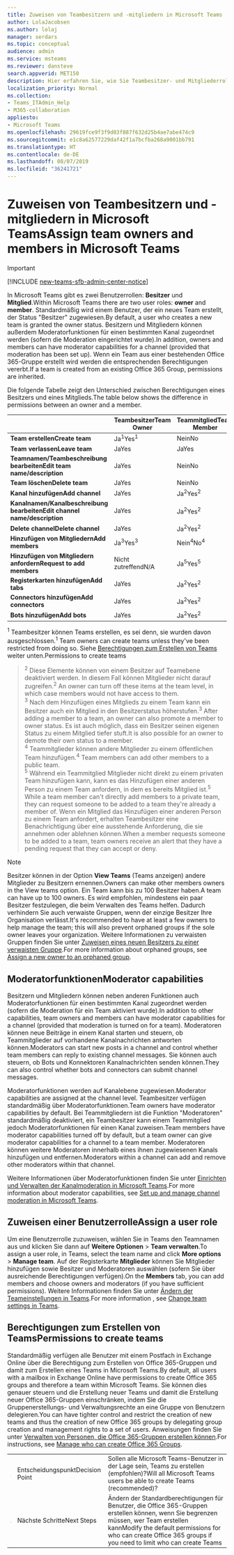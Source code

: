```yaml
---
title: Zuweisen von Teambesitzern und -mitgliedern in Microsoft Teams
author: LolaJacobsen
ms.author: lolaj
manager: serdars
ms.topic: conceptual
audience: admin
ms.service: msteams
ms.reviewer: dansteve
search.appverid: MET150
description: Hier erfahren Sie, wie Sie Teambesitzer- und Mitgliederrollen sowie Berechtigungen (einschließlich Berechtigungen zum Erstellen von Teams) in Microsoft Teams zuweisen.
localization_priority: Normal
ms.collection:
- Teams_ITAdmin_Help
- M365-collaboration
appliesto:
- Microsoft Teams
ms.openlocfilehash: 29619fce9f3f9d03f887f632d25b4ae7abe474c9
ms.sourcegitcommit: e1c8a62577229daf42f1a7bcfba268a9001bb791
ms.translationtype: HT
ms.contentlocale: de-DE
ms.lasthandoff: 08/07/2019
ms.locfileid: "36241721"
---
```

<a name="assign-team-owners-and-members-in-microsoft-teams"></a><span data-ttu-id="142c0-103">Zuweisen von Teambesitzern und -mitgliedern in Microsoft Teams</span><span class="sxs-lookup"><span data-stu-id="142c0-103">Assign team owners and members in Microsoft Teams</span></span>
=================================================

> [!IMPORTANT]
> [!INCLUDE [new-teams-sfb-admin-center-notice](includes/new-teams-sfb-admin-center-notice.md)]

<span data-ttu-id="142c0-104">In Microsoft Teams gibt es zwei Benutzerrollen: **Besitzer** und **Mitglied**.</span><span class="sxs-lookup"><span data-stu-id="142c0-104">Within Microsoft Teams there are two user roles: **owner** and **member**.</span></span> <span data-ttu-id="142c0-105">Standardmäßig wird einem Benutzer, der ein neues Team erstellt, der Status "Besitzer" zugewiesen.</span><span class="sxs-lookup"><span data-stu-id="142c0-105">By default, a user who creates a new team is granted the owner status.</span></span> <span data-ttu-id="142c0-106">Besitzern und Mitgliedern können außerdem Moderatorfunktionen für einen bestimmten Kanal zugeordnet werden (sofern die Moderation eingerichtet wurde).</span><span class="sxs-lookup"><span data-stu-id="142c0-106">In addition, owners and members can have moderator capabilities for a channel (provided that moderation has been set up).</span></span> <span data-ttu-id="142c0-107">Wenn ein Team aus einer bestehenden Office 365-Gruppe erstellt wird werden die entsprechenden Berechtigungen vererbt.</span><span class="sxs-lookup"><span data-stu-id="142c0-107">If a team is created from an existing Office 365 Group, permissions are inherited.</span></span>

<span data-ttu-id="142c0-108">Die folgende Tabelle zeigt den Unterschied zwischen Berechtigungen eines Besitzers und eines Mitglieds.</span><span class="sxs-lookup"><span data-stu-id="142c0-108">The table below shows the difference in permissions between an owner and a member.</span></span>


|                                   | <span data-ttu-id="142c0-109">Teambesitzer</span><span class="sxs-lookup"><span data-stu-id="142c0-109">Team Owner</span></span> | <span data-ttu-id="142c0-110">Teammitglied</span><span class="sxs-lookup"><span data-stu-id="142c0-110">Team Member</span></span> |
|-----------------------------------|------------|-------------|
|          <span data-ttu-id="142c0-111">**Team erstellen**</span><span class="sxs-lookup"><span data-stu-id="142c0-111">**Create team**</span></span>          |    <span data-ttu-id="142c0-112">Ja<sup>1</sup></span><span class="sxs-lookup"><span data-stu-id="142c0-112">Yes<sup>1</sup></span></span>     |     <span data-ttu-id="142c0-113">Nein</span><span class="sxs-lookup"><span data-stu-id="142c0-113">No</span></span>      |
|          <span data-ttu-id="142c0-114">**Team verlassen**</span><span class="sxs-lookup"><span data-stu-id="142c0-114">**Leave team**</span></span>           |    <span data-ttu-id="142c0-115">Ja</span><span class="sxs-lookup"><span data-stu-id="142c0-115">Yes</span></span>     |     <span data-ttu-id="142c0-116">Ja</span><span class="sxs-lookup"><span data-stu-id="142c0-116">Yes</span></span>     |
|  <span data-ttu-id="142c0-117">**Teamnamen/Teambeschreibung bearbeiten**</span><span class="sxs-lookup"><span data-stu-id="142c0-117">**Edit team name/description**</span></span>   |    <span data-ttu-id="142c0-118">Ja</span><span class="sxs-lookup"><span data-stu-id="142c0-118">Yes</span></span>     |     <span data-ttu-id="142c0-119">Nein</span><span class="sxs-lookup"><span data-stu-id="142c0-119">No</span></span>      |
|          <span data-ttu-id="142c0-120">**Team löschen**</span><span class="sxs-lookup"><span data-stu-id="142c0-120">**Delete team**</span></span>          |    <span data-ttu-id="142c0-121">Ja</span><span class="sxs-lookup"><span data-stu-id="142c0-121">Yes</span></span>     |     <span data-ttu-id="142c0-122">Nein</span><span class="sxs-lookup"><span data-stu-id="142c0-122">No</span></span>      |
|          <span data-ttu-id="142c0-123">**Kanal hinzufügen**</span><span class="sxs-lookup"><span data-stu-id="142c0-123">**Add channel**</span></span>          |    <span data-ttu-id="142c0-124">Ja</span><span class="sxs-lookup"><span data-stu-id="142c0-124">Yes</span></span>     |    <span data-ttu-id="142c0-125">Ja<sup>2</sup></span><span class="sxs-lookup"><span data-stu-id="142c0-125">Yes<sup>2</sup></span></span>|
| <span data-ttu-id="142c0-126">**Kanalnamen/Kanalbeschreibung bearbeiten**</span><span class="sxs-lookup"><span data-stu-id="142c0-126">**Edit channel name/description**</span></span> |    <span data-ttu-id="142c0-127">Ja</span><span class="sxs-lookup"><span data-stu-id="142c0-127">Yes</span></span>     |    <span data-ttu-id="142c0-128">Ja<sup>2</sup></span><span class="sxs-lookup"><span data-stu-id="142c0-128">Yes<sup>2</sup></span></span>|
|        <span data-ttu-id="142c0-129">**Delete channel**</span><span class="sxs-lookup"><span data-stu-id="142c0-129">**Delete channel**</span></span>         |    <span data-ttu-id="142c0-130">Ja</span><span class="sxs-lookup"><span data-stu-id="142c0-130">Yes</span></span>     |    <span data-ttu-id="142c0-131">Ja<sup>2</sup></span><span class="sxs-lookup"><span data-stu-id="142c0-131">Yes<sup>2</sup></span></span>|
|          <span data-ttu-id="142c0-132">**Hinzufügen von Mitgliedern**</span><span class="sxs-lookup"><span data-stu-id="142c0-132">**Add members**</span></span>          |  <span data-ttu-id="142c0-133">Ja<sup>3</sup></span><span class="sxs-lookup"><span data-stu-id="142c0-133">Yes<sup>3</sup></span></span>   |     <span data-ttu-id="142c0-134">Nein<sup>4</sup></span><span class="sxs-lookup"><span data-stu-id="142c0-134">No<sup>4</sup></span></span>    |
|          <span data-ttu-id="142c0-135">**Hinzufügen von Mitgliedern anfordern**</span><span class="sxs-lookup"><span data-stu-id="142c0-135">**Request to add members**</span></span>          |  <span data-ttu-id="142c0-136">Nicht zutreffend</span><span class="sxs-lookup"><span data-stu-id="142c0-136">N/A</span></span>   |     <span data-ttu-id="142c0-137">Ja<sup>5</sup></span><span class="sxs-lookup"><span data-stu-id="142c0-137">Yes<sup>5</sup></span></span>     |
|           <span data-ttu-id="142c0-138">**Registerkarten hinzufügen**</span><span class="sxs-lookup"><span data-stu-id="142c0-138">**Add tabs**</span></span>            |    <span data-ttu-id="142c0-139">Ja</span><span class="sxs-lookup"><span data-stu-id="142c0-139">Yes</span></span>     |    <span data-ttu-id="142c0-140">Ja<sup>2</sup></span><span class="sxs-lookup"><span data-stu-id="142c0-140">Yes<sup>2</sup></span></span>|
|        <span data-ttu-id="142c0-141">**Connectors hinzufügen**</span><span class="sxs-lookup"><span data-stu-id="142c0-141">**Add connectors**</span></span>         |    <span data-ttu-id="142c0-142">Ja</span><span class="sxs-lookup"><span data-stu-id="142c0-142">Yes</span></span>     |    <span data-ttu-id="142c0-143">Ja<sup>2</sup></span><span class="sxs-lookup"><span data-stu-id="142c0-143">Yes<sup>2</sup></span></span>|
|           <span data-ttu-id="142c0-144">**Bots hinzufügen**</span><span class="sxs-lookup"><span data-stu-id="142c0-144">**Add bots**</span></span>            |    <span data-ttu-id="142c0-145">Ja</span><span class="sxs-lookup"><span data-stu-id="142c0-145">Yes</span></span>     |    <span data-ttu-id="142c0-146">Ja<sup>2</sup></span><span class="sxs-lookup"><span data-stu-id="142c0-146">Yes<sup>2</sup></span></span>|

<span data-ttu-id="142c0-147"><sup>1</sup> Teambesitzer können Teams erstellen, es sei denn, sie wurden davon ausgeschlossen.</span><span class="sxs-lookup"><span data-stu-id="142c0-147"><sup>1</sup> Team owners can create teams unless they've been restricted from doing so.</span></span> <span data-ttu-id="142c0-148">Siehe [Berechtigungen zum Erstellen von Teams](#permissions-to-create-teams) weiter unten.</span><span class="sxs-lookup"><span data-stu-id="142c0-148">Permissions to create teams</span></span><br>
><span data-ttu-id="142c0-149"><sup>2</sup> Diese Elemente können von einem Besitzer auf Teamebene deaktiviert werden. In diesem Fall können Mitglieder nicht darauf zugreifen.</span><span class="sxs-lookup"><span data-stu-id="142c0-149"><sup>2</sup> An owner can turn off these items at the team level, in which case members would not have access to them.</span></span><br>
<span data-ttu-id="142c0-150"><sup>3</sup> Nach dem Hinzufügen eines Mitglieds zu einem Team kann ein Besitzer auch ein Mitglied in den Besitzerstatus höherstufen.</span><span class="sxs-lookup"><span data-stu-id="142c0-150"><sup>3</sup> After adding a member to a team, an owner can also promote a member to owner status.</span></span> <span data-ttu-id="142c0-151">Es ist auch möglich, dass ein Besitzer seinen eigenen Status zu einem Mitglied tiefer stuft.</span><span class="sxs-lookup"><span data-stu-id="142c0-151">It is also possible for an owner to demote their own status to a member.</span></span><br>
<span data-ttu-id="142c0-152"><sup>4</sup> Teammitglieder können andere Mitglieder zu einem öffentlichen Team hinzufügen.</span><span class="sxs-lookup"><span data-stu-id="142c0-152"><sup>4</sup> Team members can add other members to a public team.</span></span><br>
<span data-ttu-id="142c0-153"><sup>5</sup> Während ein Teammitglied Mitglieder nicht direkt zu einem privaten Team hinzufügen kann, kann es das Hinzufügen einer anderen Person zu einem Team anfordern, in dem es bereits Mitglied ist.</span><span class="sxs-lookup"><span data-stu-id="142c0-153"><sup>5</sup> While a team member can't directly add members to a private team, they can request someone to be added to a team they're already a member of.</span></span> <span data-ttu-id="142c0-154">Wenn ein Mitglied das Hinzufügen einer anderen Person zu einem Team anfordert, erhalten Teambesitzer eine Benachrichtigung über eine ausstehende Anforderung, die sie annehmen oder ablehnen können.</span><span class="sxs-lookup"><span data-stu-id="142c0-154">When a member requests someone to be added to a team, team owners receive an alert that they have a pending request that they can accept or deny.</span></span>

> [!NOTE]
> <span data-ttu-id="142c0-155">Besitzer können in der Option **View Teams** (Teams anzeigen) andere Mitglieder zu Besitzern ernennen.</span><span class="sxs-lookup"><span data-stu-id="142c0-155">Owners can make other members owners in the View teams option.</span></span> <span data-ttu-id="142c0-156">Ein Team kann bis zu 100 Besitzer haben.</span><span class="sxs-lookup"><span data-stu-id="142c0-156">A team can have up to 100 owners.</span></span> <span data-ttu-id="142c0-157">Es wird empfohlen, mindestens ein paar Besitzer festzulegen, die beim Verwalten des Teams helfen. Dadurch verhindern Sie auch verwaiste Gruppen, wenn der einzige Besitzer Ihre Organisation verlässt.</span><span class="sxs-lookup"><span data-stu-id="142c0-157">It's recommended to have at least a few owners to help manage the team; this will also prevent orphaned groups if the sole owner leaves your organization.</span></span> <span data-ttu-id="142c0-158">Weitere Informationen zu verwaisten Gruppen finden Sie unter [Zuweisen eines neuen Besitzers zu einer verwaisten Gruppe](https://support.office.com/article/Assign-a-new-owner-to-an-orphaned-group-86bb3db6-8857-45d1-95c8-f6d540e45732).</span><span class="sxs-lookup"><span data-stu-id="142c0-158">For more information about orphaned groups, see [Assign a new owner to an orphaned group](https://support.office.com/article/Assign-a-new-owner-to-an-orphaned-group-86bb3db6-8857-45d1-95c8-f6d540e45732).</span></span>

## <a name="moderator-capabilities"></a><span data-ttu-id="142c0-159">Moderatorfunktionen</span><span class="sxs-lookup"><span data-stu-id="142c0-159">Moderator capabilities</span></span>

<span data-ttu-id="142c0-160">Besitzern und Mitgliedern können neben anderen Funktionen auch Moderatorfunktionen für einen bestimmten Kanal zugeordnet werden (sofern die Moderation für ein Team aktiviert wurde).</span><span class="sxs-lookup"><span data-stu-id="142c0-160">In addition to other capabilities, team owners and members can have moderator capabilities for a channel (provided that moderation is turned on for a team).</span></span> <span data-ttu-id="142c0-161">Moderatoren können neue Beiträge in einem Kanal starten und steuern, ob Teammitglieder auf vorhandene Kanalnachrichten antworten können.</span><span class="sxs-lookup"><span data-stu-id="142c0-161">Moderators can start new posts in a channel and control whether team members can reply to existing channel messages.</span></span> <span data-ttu-id="142c0-162">Sie können auch steuern, ob Bots und Konnektoren Kanalnachrichten senden können.</span><span class="sxs-lookup"><span data-stu-id="142c0-162">They can also control whether bots and connectors can submit channel messages.</span></span>

<span data-ttu-id="142c0-163">Moderatorfunktionen werden auf Kanalebene zugewiesen.</span><span class="sxs-lookup"><span data-stu-id="142c0-163">Moderator capabilities are assigned at the channel level.</span></span> <span data-ttu-id="142c0-164">Teambesitzer verfügen standardmäßig über Moderatorfunktionen.</span><span class="sxs-lookup"><span data-stu-id="142c0-164">Team owners have moderator capabilities by default.</span></span> <span data-ttu-id="142c0-165">Bei Teammitgliedern ist die Funktion "Moderatoren" standardmäßig deaktiviert, ein Teambesitzer kann einem Teammitglied jedoch Moderatorfunktionen für einen Kanal zuweisen.</span><span class="sxs-lookup"><span data-stu-id="142c0-165">Team members have moderator capabilities turned off by default, but a team owner can give moderator capabilities for a channel to a team member.</span></span> <span data-ttu-id="142c0-166">Moderatoren können weitere Moderatoren innerhalb eines ihnen zugewiesenen Kanals hinzufügen und entfernen.</span><span class="sxs-lookup"><span data-stu-id="142c0-166">Moderators within a channel can add and remove other moderators within that channel.</span></span>

<span data-ttu-id="142c0-167">Weitere Informationen über Moderatorfunktionen finden Sie unter [Einrichten und Verwalten der Kanalmoderation in Microsoft Teams](manage-channel-moderation-in-teams.md).</span><span class="sxs-lookup"><span data-stu-id="142c0-167">For more information about moderator capabilities, see [Set up and manage channel moderation in Microsoft Teams](manage-channel-moderation-in-teams.md).</span></span>

## <a name="assign-a-user-role"></a><span data-ttu-id="142c0-168">Zuweisen einer Benutzerrolle</span><span class="sxs-lookup"><span data-stu-id="142c0-168">Assign a user role</span></span>

<span data-ttu-id="142c0-169">Um eine Benutzerrolle zuzuweisen, wählen Sie in Teams den Teamnamen aus und klicken Sie dann auf **Weitere Optionen** > **Team verwalten**.</span><span class="sxs-lookup"><span data-stu-id="142c0-169">To assign a user role, in Teams, select the team name and click **More options** > **Manage team**.</span></span> <span data-ttu-id="142c0-170">Auf der Registerkarte **Mitglieder** können Sie Mitglieder hinzufügen sowie Besitzer und Moderatoren auswählen (sofern Sie über ausreichende Berechtigungen verfügen).</span><span class="sxs-lookup"><span data-stu-id="142c0-170">On the **Members** tab, you can add members and choose owners and moderators (if you have sufficient permissions).</span></span> <span data-ttu-id="142c0-171">Weitere Informationen finden Sie unter [Ändern der Teameinstellungen in Teams](https://support.office.com/article/ce053b04-1b8e-4796-baa8-90dc427b3acc).</span><span class="sxs-lookup"><span data-stu-id="142c0-171">For more information , see [Change team settings in Teams](https://support.office.com/article/ce053b04-1b8e-4796-baa8-90dc427b3acc).</span></span>

## <a name="permissions-to-create-teams"></a><span data-ttu-id="142c0-172">Berechtigungen zum Erstellen von Teams</span><span class="sxs-lookup"><span data-stu-id="142c0-172">Permissions to create teams</span></span>

<span data-ttu-id="142c0-173">Standardmäßig verfügen alle Benutzer mit einem Postfach in Exchange Online über die Berechtigung zum Erstellen von Office 365-Gruppen und damit zum Erstellen eines Teams in Microsoft Teams.</span><span class="sxs-lookup"><span data-stu-id="142c0-173">By default, all users with a mailbox in Exchange Online have permissions to create Office 365 groups and therefore a team within Microsoft Teams.</span></span> <span data-ttu-id="142c0-174">Sie können dies genauer steuern und die Erstellung neuer Teams und damit die Erstellung neuer Office 365-Gruppen einschränken, indem Sie die Gruppenerstellungs- und Verwaltungsrechte an eine Gruppe von Benutzern delegieren.</span><span class="sxs-lookup"><span data-stu-id="142c0-174">You can have tighter control and restrict the creation of new teams and thus the creation of new Office 365 groups by delegating group creation and management rights to a set of users.</span></span> <span data-ttu-id="142c0-175">Anweisungen finden Sie unter [Verwalten von Personen, die Office 365-Gruppen erstellen können](https://support.office.com/article/manage-who-can-create-office-365-groups-4c46c8cb-17d0-44b5-9776-005fced8e618).</span><span class="sxs-lookup"><span data-stu-id="142c0-175">For instructions, see [Manage who can create Office 365 Groups](https://support.office.com/article/manage-who-can-create-office-365-groups-4c46c8cb-17d0-44b5-9776-005fced8e618).</span></span>


||||
|---------|---------|---------|
| ![Ein Symbol, das einen Entscheidungspunkt darstellt](media/Assign_roles_and_permissions_in_Microsoft_Teams_image2.png)     |<span data-ttu-id="142c0-177">Entscheidungspunkt</span><span class="sxs-lookup"><span data-stu-id="142c0-177">Decision Point</span></span>         |<span data-ttu-id="142c0-178">Sollen alle Microsoft Teams-Benutzer in der Lage sein, Teams zu erstellen (empfohlen)?</span><span class="sxs-lookup"><span data-stu-id="142c0-178">Will all Microsoft Teams users be able to create Teams (recommended)?</span></span>         |
| ![Ein Symbol, das die nächsten Schritte darstellt](media/Assign_roles_and_permissions_in_Microsoft_Teams_image3.png)    |<span data-ttu-id="142c0-180">Nächste Schritte</span><span class="sxs-lookup"><span data-stu-id="142c0-180">Next Steps</span></span>         |<span data-ttu-id="142c0-181">Ändern der Standardberechtigungen für Benutzer, die Office 365-Gruppen erstellen können, wenn Sie begrenzen müssen, wer Team erstellen kann</span><span class="sxs-lookup"><span data-stu-id="142c0-181">Modify the default permissions for who can create Office 365 groups if you need to limit who can create Teams</span></span>         |
